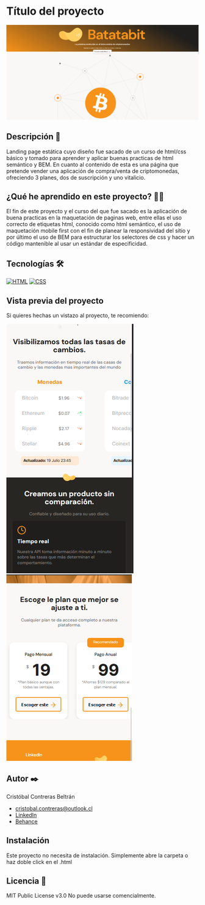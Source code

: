 # Título del proyecto
![Imagen del proyecto](https://github.com/AsCraftC/mobile-first/blob/main/readme/Header.png?raw=true)

## Descripción 📑

Landing page estática cuyo diseño fue sacado de un curso de html/css básico y tomado para aprender y aplicar buenas practicas de html semántico y BEM. En cuanto al contenido de esta es una página que pretende vender una aplicación de compra/venta de criptomonedas, ofreciendo 3 planes, dos de suscripción y uno vitalicio.

## ¿Qué he aprendido en este proyecto? 🙇🏻 

El fin de este proyecto y el curso del que fue sacado es la aplicación de buena practicas en la maquetación de paginas web, entre ellas el uso correcto de etiquetas html, conocido como html semántico, el uso de maquetación mobile first con el fin de planear la responsividad del sitio y por último el uso de BEM para estructurar los selectores de css y hacer un código mantenible al usar un estándar de especificidad.

## Tecnologías 🛠
<!-- Iconos sacados de: https://github.com/hendrasob/badges/blob/master/README.md y https://github.com/alexandresanlim/Badges4-README.md-Profile -->
[![HTML](https://img.shields.io/badge/HTML5-E34F26?style=for-the-badge&logo=html5&logoColor=white)](https://es.wikipedia.org/wiki/HTML5)
[![CSS](https://img.shields.io/badge/CSS3-1572B6?style=for-the-badge&logo=css3&logoColor=white)](https://es.wikipedia.org/wiki/CSS)

## Vista previa del proyecto
Si quieres hechas un vistazo al proyecto, te recomiendo:

![Captura del proyecto](https://github.com/AsCraftC/mobile-first/blob/main/readme/slider-exchange.png?raw=true)
![Captura del proyecto](https://github.com/AsCraftC/mobile-first/blob/main/readme/slider-plans.png?raw=true)


## Autor ✒️
Cristóbal Contreras Beltrán

* [cristobal.contreras@outlook.cl](cristobal.contreras@outlook.cl)
* [LinkedIn](https://www.linkedin.com/in/cristobal-contreras-beltran/)
* [Behance](https://www.behance.net/AsCraftC)


## Instalación 
Este proyecto no necesita de instalación. Simplemente abre la carpeta o haz doble click en el .html
  
## Licencia 📄
MIT Public License v3.0
No puede usarse comencialmente.